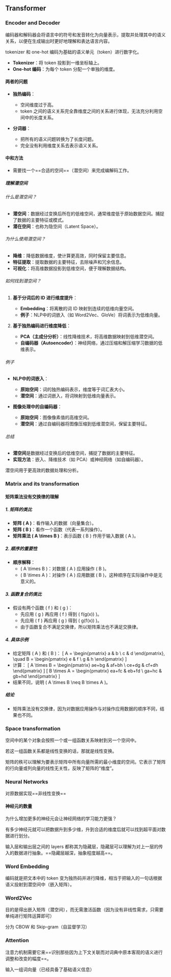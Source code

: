 ## Transformer

### Encoder and Decoder
编码器和解码器会将语言中的符号和发音转化为向量表示，提取并处理其中的语义关系，以便在生成输出时更好地理解和表达语言内容。

tokenizer 和 one-hot 编码为基础的语义单元（token）进行数字化。

- **Tokenizer**：将 token 投影到一维坐标轴上。
- **One-hot 编码**：为每个 token 分配一个单独的维度。

#### 两者的问题
- **独热编码**：
  - 空间维度过于高。
  - token 之间的语义关系完全靠维度之间的关系进行体现，无法充分利用空间中的长度关系。

- **分词器**：
  - 把所有的语义问题转换为了长度问题。
  - 完全没有利用维度关系去表示语义关系。

#### 中和方法
- 需要找一个==合适的空间==（潜空间）来完成编解码工作。

##### 理解潜空间

###### 什么是潜空间？
- **潜空间**：数据经过变换后所在的低维空间，通常维度低于原始数据空间。捕捉了数据的主要特征或模式。
- **潜在空间**：也称为隐空间（Latent Space）。

###### 为什么使用潜空间？
- **降维**：降低数据维度，使计算更高效，同时保留主要信息。
- **特征提取**：提取数据的主要特征，去除噪声和冗余信息。
- **可视化**：将高维数据投影到低维空间，便于理解数据结构。

###### 如何找到潜空间？
1. **基于分词后的 ID 进行维度提升**：
   - **Embedding**：将离散的词 ID 映射到连续的低维向量空间。
   - **例子**：NLP中的词嵌入（如 Word2Vec、GloVe）将词表示为低维向量。

2. **基于独热编码进行维度降低**：
   - **PCA（主成分分析）**：线性降维技术，将高维数据映射到低维潜空间。
   - **自编码器（Autoencoder）**：神经网络，通过压缩和解压缩学习数据的低维表示。

###### 例子
- **NLP中的词嵌入**：
  - **原始空间**：词的独热编码表示，维度等于词汇表大小。
  - **潜空间**：通过词嵌入，将词映射到低维向量表示。

- **图像处理中的自编码器**：
  - **原始空间**：图像像素值的高维空间。
  - **潜空间**：通过自编码器将图像压缩到低维潜空间，保留主要特征。

###### 总结
- **潜空间**是数据经过变换后的低维空间，捕捉了数据的主要特征。
- **实现方法**：嵌入、降维技术（如 PCA）或神经网络（如自编码器）。

潜空间用于更高效的数据处理和分析。

### Matrix and its transformation

#### 矩阵乘法没有交换律的理解

##### 1. 矩阵的类比
- **矩阵 \( A \)**：看作输入的数据（向量集合）。
- **矩阵 \( B \)**：看作一个函数（代表一系列操作）。
- **矩阵乘法 \( A \times B \)**：表示函数 \( B \) 作用于输入数据 \( A \)。

##### 2. 顺序的重要性
- **顺序解释**：
  - \( A \times B \)：对数据 \( A \) 应用操作 \( B \)。
  - \( B \times A \)：对操作 \( A \) 应用数据 \( B \)，这种顺序在实际操作中是无意义的。

##### 3. 函数复合的类比
- 假设有两个函数 \( f \) 和 \( g \)：
  - 先应用 \( g \) 再应用 \( f \) 得到 \( f(g(x)) \)。
  - 先应用 \( f \) 再应用 \( g \) 得到 \( g(f(x)) \)。
  - 由于函数复合不满足交换律，所以矩阵乘法也不满足交换律。

##### 4. 具体示例
- 给定矩阵 \( A \) 和 \( B \)：
  \[
  A = \begin{pmatrix} a & b \\ c & d \end{pmatrix}, \quad B = \begin{pmatrix} e & f \\ g & h \end{pmatrix}
  \]
- 计算：
  \[
  A \times B = \begin{pmatrix} ae+bg & af+bh \\ ce+dg & cf+dh \end{pmatrix}
  \]
  \[
  B \times A = \begin{pmatrix} ea+fc & eb+fd \\ ga+hc & gb+hd \end{pmatrix}
  \]
- 结果不同，说明 \( A \times B \neq B \times A \)。

##### 结论
- 矩阵乘法没有交换律，因为对数据应用操作与对操作应用数据的顺序不同，结果也不同。

### Space transformation
空间中的某个对象会按照一个或一组函数关系映射到另一个空间中。

若这一组函数关系都是线性变换的话，那就是线性变换。

矩阵的秩可以理解为要表示矩阵中所有向量所需的最小维度的空间。它表示了矩阵的行向量或列向量的线性无关性，反映了矩阵的“维度”。

### Neural Networks
对原数据实现==非线性变换==

#### 神经元的数量
为什么增加更多的神经元会让神经网络的学习能力更强？

有多少神经元就可以把数据升到多少维，升到合适的维度后就可以找到超平面对数据进行划分。

输入层和输出层之间的 layers 都称其为隐藏层，隐藏层可以理解为对上一层的传入的数据进行抽象。==隐藏层越深，抽象程度越高==。

### Word Embedding
编码就是把文本中的 token 变为独热码并进行降维，相当于把输入的一句话根据语义投射到潜空间中（嵌入矩阵）。

### Word2Vec
目的是得出嵌入矩阵（潜空间），而无需激活函数（因为没有非线性需求，只需要单纯进行矩阵运算即可）

分为 CBOW 和 Skip-gram（自监督学习）

### Attention
注意力机制需要它来==识别那些因为上下文关联而对词典中原本客观的语义进行调整和改变的幅度==。

输入一组词向量（已经具备了基础语义信息）